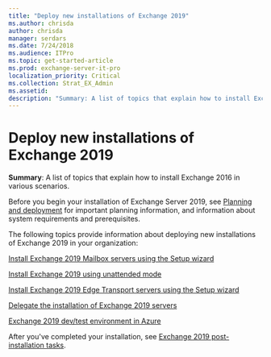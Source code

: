 ```yaml
---
title: "Deploy new installations of Exchange 2019"
ms.author: chrisda
author: chrisda
manager: serdars
ms.date: 7/24/2018
ms.audience: ITPro
ms.topic: get-started-article
ms.prod: exchange-server-it-pro
localization_priority: Critical
ms.collection: Strat_EX_Admin
ms.assetid: 
description: "Summary: A list of topics that explain how to install Exchange 2016 in various scenarios."
---
```


# Deploy new installations of Exchange 2019

 **Summary**: A list of topics that explain how to install Exchange 2016 in various scenarios.
  
Before you begin your installation of Exchange Server 2019, see [Planning and deployment](../../plan-and-deploy-2019/plan-and-deploy-2019.md) for important planning information, and information about system requirements and prerequisites.
  
The following topics provide information about deploying new installations of Exchange 2019 in your organization:
  
[Install Exchange 2019 Mailbox servers using the Setup wizard](install-mailbox-role.md)
  
[Install Exchange 2019 using unattended mode](unattended-installs.md)
  
[Install Exchange 2019 Edge Transport servers using the Setup wizard](install-edge-transport-role.md)
  
[Delegate the installation of Exchange 2019 servers](delegate-installations.md)
  
[Exchange 2019 dev/test environment in Azure](create-azure-test-environments.md)
  
After you've completed your installation, see [Exchange 2019 post-installation tasks](../../plan-and-deploy-2019/post-installation-tasks/post-installation-tasks.md).
